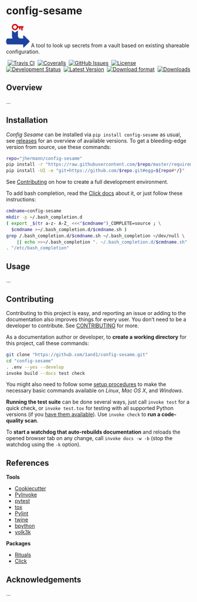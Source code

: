 # config-sesame

![Logo](https://raw.githubusercontent.com/1and1/config-sesame/master/docs/_static/img/logo.png)
A tool to look up secrets from a vault based on existing shareable configuration.

 [![Travis CI](https://api.travis-ci.org/jhermann/config-sesame.svg)](https://travis-ci.org/jhermann/config-sesame)
 [![Coveralls](https://img.shields.io/coveralls/jhermann/config-sesame.svg)](https://coveralls.io/r/jhermann/config-sesame)
 [![GitHub Issues](https://img.shields.io/github/issues/jhermann/config-sesame.svg)](https://github.com/1and1/config-sesame/issues)
 [![License](https://img.shields.io/pypi/l/config-sesame.svg)](https://github.com/1and1/config-sesame/blob/master/LICENSE)
 [![Development Status](https://pypip.in/status/config-sesame/badge.svg)](https://pypi.python.org/pypi/config-sesame/)
 [![Latest Version](https://img.shields.io/pypi/v/config-sesame.svg)](https://pypi.python.org/pypi/config-sesame/)
 [![Download format](https://pypip.in/format/config-sesame/badge.svg)](https://pypi.python.org/pypi/config-sesame/)
 [![Downloads](https://img.shields.io/pypi/dw/config-sesame.svg)](https://pypi.python.org/pypi/config-sesame/)


## Overview

…


## Installation

*Config Sesame* can be installed via ``pip install config-sesame`` as usual,
see [releases](https://github.com/1and1/config-sesame/releases) for an overview of available versions.
To get a bleeding-edge version from source, use these commands:

```sh
repo="jhermann/config-sesame"
pip install -r "https://raw.githubusercontent.com/$repo/master/requirements.txt"
pip install -UI -e "git+https://github.com/$repo.git#egg=${repo#*/}"
```

See [Contributing](#contributing) on how to create a full development environment.

To add bash completion, read the [Click docs](http://click.pocoo.org/4/bashcomplete/#activation) about it,
or just follow these instructions:

```sh
cmdname=config-sesame
mkdir -p ~/.bash_completion.d
( export _$(tr a-z- A-Z_ <<<"$cmdname")_COMPLETE=source ; \
  $cmdname >~/.bash_completion.d/$cmdname.sh )
grep /.bash_completion.d/$cmdname.sh ~/.bash_completion >/dev/null \
    || echo >>~/.bash_completion ". ~/.bash_completion.d/$cmdname.sh"
. "/etc/bash_completion"
```


## Usage

…


## Contributing

Contributing to this project is easy, and reporting an issue or
adding to the documentation also improves things for every user.
You don’t need to be a developer to contribute.
See [CONTRIBUTING](https://github.com/1and1/config-sesame/blob/master/CONTRIBUTING.md) for more.

As a documentation author or developer,
to **create a working directory** for this project,
call these commands:

```sh
git clone "https://github.com/1and1/config-sesame.git"
cd "config-sesame"
. .env --yes --develop
invoke build --docs test check
```

You might also need to follow some
[setup procedures](https://py-generic-project.readthedocs.org/en/latest/installing.html#quick-setup)
to make the necessary basic commands available on *Linux*, *Mac OS X*, and *Windows*.

**Running the test suite** can be done several ways, just call ``invoke test`` for a quick check,
or ``invoke test.tox`` for testing with all supported Python versions
(if you [have them available](https://github.com/jhermann/priscilla/tree/master/pyenv)).
Use ``invoke check`` to **run a code-quality scan**.

To **start a watchdog that auto-rebuilds documentation** and reloads the opened browser tab on any change,
call ``invoke docs -w -b`` (stop the watchdog using the ``-k`` option).


## References

**Tools**

* [Cookiecutter](http://cookiecutter.readthedocs.org/en/latest/)
* [PyInvoke](http://www.pyinvoke.org/)
* [pytest](http://pytest.org/latest/contents.html)
* [tox](https://tox.readthedocs.org/en/latest/)
* [Pylint](http://docs.pylint.org/)
* [twine](https://github.com/pypa/twine#twine)
* [bpython](http://docs.bpython-interpreter.org/)
* [yolk3k](https://github.com/myint/yolk#yolk)

**Packages**

* [Rituals](https://jhermann.github.io/rituals)
* [Click](http://click.pocoo.org/)


## Acknowledgements

…
